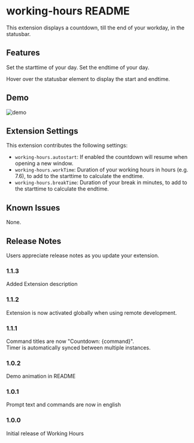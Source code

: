 # working-hours README

This extension displays a countdown, till the end of your workday, in the statusbar.

## Features

Set the starttime of your day.
Set the endtime of your day.

Hover over the statusbar element to display the start and endtime.

## Demo

![demo](demo.gif)

## Extension Settings

This extension contributes the following settings:

* `working-hours.autostart`: If enabled the countdown will resume when opening a new window.
* `working-hours.workTime`: Duration of your working hours in hours (e.g. 7.6), to add to the starttime to calculate the endtime.
* `working-hours.breakTime`: Duration of your break in minutes, to add to the starttime to calculate the endtime.

## Known Issues

None.

## Release Notes

Users appreciate release notes as you update your extension.

### 1.1.3

Added Extension description

### 1.1.2

Extension is now activated globally when using remote development.

### 1.1.1

Command titles are now "Countdown: {command}". <br>
Timer is automatically synced between multiple instances.

### 1.0.2

Demo animation in README

### 1.0.1

Prompt text and commands are now in english

### 1.0.0

Initial release of Working Hours
